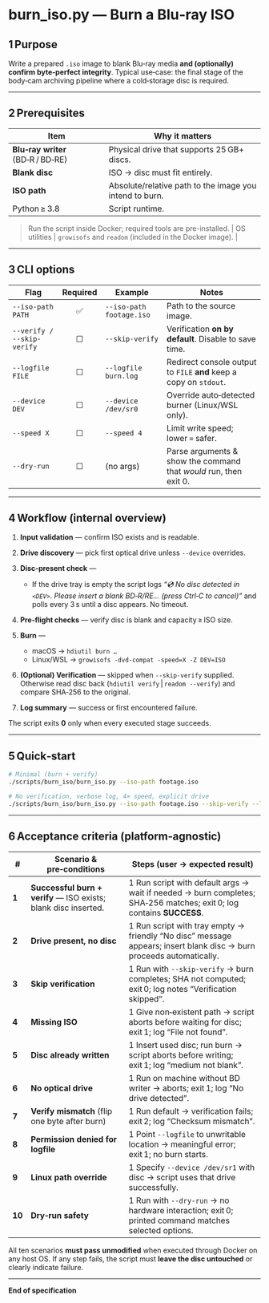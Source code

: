 # **burn\_iso.py — Burn a Blu‑ray ISO**

## 1 Purpose

Write a prepared `.iso` image to blank Blu‑ray media **and (optionally) confirm byte‑perfect integrity**.
Typical use‑case: the final stage of the body‑cam archiving pipeline where a cold‑storage disc is required.

---

## 2 Prerequisites

| Item                              | Why it matters                                                                       |
| --------------------------------- | ------------------------------------------------------------------------------------ |
| **Blu‑ray writer** (BD‑R / BD‑RE) | Physical drive that supports 25 GB+ discs.                                           |
| **Blank disc**                    | ISO → disc must fit entirely.                                                        |
| **ISO path**                      | Absolute/relative path to the image you intend to burn.                              |
| Python ≥ 3.8                      | Script runtime.                                                                      |
> Run the script inside Docker; required tools are pre-installed.
| OS utilities | `growisofs` and `readom` (included in the Docker image). |


---

## 3 CLI options

| Flag                       | Required | Example                  | Notes                                                              |
| -------------------------- | :------: | ------------------------ | ------------------------------------------------------------------ |
| `--iso-path PATH`          |     ✅    | `--iso-path footage.iso` | Path to the source image.                                          |
| `--verify / --skip-verify` |     ☐    | `--skip-verify`          | Verification **on by default**. Disable to save time.              |
| `--logfile FILE`           |     ☐    | `--logfile burn.log`     | Redirect console output to `FILE` **and** keep a copy on `stdout`. |
| `--device DEV`             |     ☐    | `--device /dev/sr0`      | Override auto‑detected burner (Linux/WSL only).                    |
| `--speed X`                |     ☐    | `--speed 4`              | Limit write speed; lower = safer.                                  |
| `--dry-run`                |     ☐    | (no args)                | Parse arguments & show the command that *would* run, then exit 0.  |

---

## 4 Workflow (internal overview)

1. **Input validation** — confirm ISO exists and is readable.
2. **Drive discovery** — pick first optical drive unless `--device` overrides.
3. **Disc‑present check** —

   * If the drive tray is empty the script logs
     *“💿  No disc detected in `<DEV>`. Please insert a blank BD‑R/RE… (press Ctrl‑C to cancel)”*
     and polls every 3 s until a disc appears. No timeout.
4. **Pre‑flight checks** — verify disc is blank and capacity ≥ ISO size.
5. **Burn** —

   * macOS → `hdiutil burn …`
   * Linux/WSL → `growisofs -dvd-compat -speed=X -Z DEV=ISO`
6. **(Optional) Verification** — skipped when `--skip-verify` supplied. Otherwise read disc back (`hdiutil verify` | `readom --verify`) and compare SHA‑256 to the original.
7. **Log summary** — success or first encountered failure.

The script exits **0** only when every executed stage succeeds.

---

## 5 Quick‑start

```bash
# Minimal (burn + verify)
./scripts/burn_iso/burn_iso.py --iso-path footage.iso

# No verification, verbose log, 4× speed, explicit drive
./scripts/burn_iso/burn_iso.py --iso-path footage.iso --skip-verify --logfile burn.log --speed 4 --device /dev/sr0
```

---

## 6 Acceptance criteria (platform‑agnostic)

| #      | Scenario & pre‑conditions                                       | Steps (user → expected result)                                                                                       |
| ------ | --------------------------------------------------------------- | -------------------------------------------------------------------------------------------------------------------- |
| **1**  | **Successful burn + verify** — ISO exists; blank disc inserted. | 1 Run script with default args → wait if needed → burn completes; SHA‑256 matches; exit 0; log contains **SUCCESS**. |
| **2**  | **Drive present, no disc**                                      | 1 Run script with tray empty → friendly “No disc” message appears; insert blank disc → burn proceeds automatically.  |
| **3**  | **Skip verification**                                           | 1 Run with `--skip-verify` → burn completes; SHA not computed; exit 0; log notes “Verification skipped”.             |
| **4**  | **Missing ISO**                                                 | 1 Give non‑existent path → script aborts before waiting for disc; exit 1; log “File not found”.                      |
| **5**  | **Disc already written**                                        | 1 Insert used disc; run burn → script aborts before writing; exit 1; log “medium not blank”.                         |
| **6**  | **No optical drive**                                            | 1 Run on machine without BD writer → aborts; exit 1; log “No drive detected”.                                        |
| **7**  | **Verify mismatch** (flip one byte after burn)                  | 1 Run default → verification fails; exit 2; log “Checksum mismatch”.                                                 |
| **8**  | **Permission denied for logfile**                               | 1 Point `--logfile` to unwritable location → meaningful error; exit 1; no burn starts.                               |
| **9**  | **Linux path override**                                         | 1 Specify `--device /dev/sr1` with disc → script uses that drive successfully.                                       |
| **10** | **Dry‑run safety**                                              | 1 Run with `--dry-run` → no hardware interaction; exit 0; printed command matches selected options.                  |

All ten scenarios **must pass unmodified** when executed through Docker on any host OS.
If any step fails, the script must **leave the disc untouched** or clearly indicate failure.

---

**End of specification**
